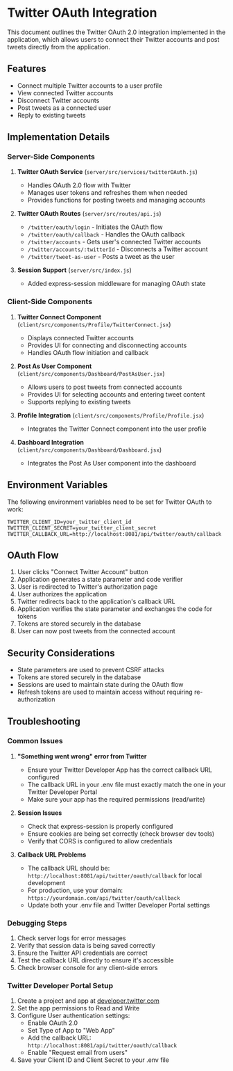 # Twitter OAuth Integration

This document outlines the Twitter OAuth 2.0 integration implemented in the application, which allows users to connect their Twitter accounts and post tweets directly from the application.

## Features

- Connect multiple Twitter accounts to a user profile
- View connected Twitter accounts
- Disconnect Twitter accounts
- Post tweets as a connected user
- Reply to existing tweets

## Implementation Details

### Server-Side Components

1. **Twitter OAuth Service** (`server/src/services/twitterOAuth.js`)
   - Handles OAuth 2.0 flow with Twitter
   - Manages user tokens and refreshes them when needed
   - Provides functions for posting tweets and managing accounts

2. **Twitter OAuth Routes** (`server/src/routes/api.js`)
   - `/twitter/oauth/login` - Initiates the OAuth flow
   - `/twitter/oauth/callback` - Handles the OAuth callback
   - `/twitter/accounts` - Gets user's connected Twitter accounts
   - `/twitter/accounts/:twitterId` - Disconnects a Twitter account
   - `/twitter/tweet-as-user` - Posts a tweet as the user

3. **Session Support** (`server/src/index.js`)
   - Added express-session middleware for managing OAuth state

### Client-Side Components

1. **Twitter Connect Component** (`client/src/components/Profile/TwitterConnect.jsx`)
   - Displays connected Twitter accounts
   - Provides UI for connecting and disconnecting accounts
   - Handles OAuth flow initiation and callback

2. **Post As User Component** (`client/src/components/Dashboard/PostAsUser.jsx`)
   - Allows users to post tweets from connected accounts
   - Provides UI for selecting accounts and entering tweet content
   - Supports replying to existing tweets

3. **Profile Integration** (`client/src/components/Profile/Profile.jsx`)
   - Integrates the Twitter Connect component into the user profile

4. **Dashboard Integration** (`client/src/components/Dashboard/Dashboard.jsx`)
   - Integrates the Post As User component into the dashboard

## Environment Variables

The following environment variables need to be set for Twitter OAuth to work:

```
TWITTER_CLIENT_ID=your_twitter_client_id
TWITTER_CLIENT_SECRET=your_twitter_client_secret
TWITTER_CALLBACK_URL=http://localhost:8081/api/twitter/oauth/callback
```

## OAuth Flow

1. User clicks "Connect Twitter Account" button
2. Application generates a state parameter and code verifier
3. User is redirected to Twitter's authorization page
4. User authorizes the application
5. Twitter redirects back to the application's callback URL
6. Application verifies the state parameter and exchanges the code for tokens
7. Tokens are stored securely in the database
8. User can now post tweets from the connected account

## Security Considerations

- State parameters are used to prevent CSRF attacks
- Tokens are stored securely in the database
- Sessions are used to maintain state during the OAuth flow
- Refresh tokens are used to maintain access without requiring re-authorization

## Troubleshooting

### Common Issues

1. **"Something went wrong" error from Twitter**
   - Ensure your Twitter Developer App has the correct callback URL configured
   - The callback URL in your .env file must exactly match the one in your Twitter Developer Portal
   - Make sure your app has the required permissions (read/write)

2. **Session Issues**
   - Check that express-session is properly configured
   - Ensure cookies are being set correctly (check browser dev tools)
   - Verify that CORS is configured to allow credentials

3. **Callback URL Problems**
   - The callback URL should be: `http://localhost:8081/api/twitter/oauth/callback` for local development
   - For production, use your domain: `https://yourdomain.com/api/twitter/oauth/callback`
   - Update both your .env file and Twitter Developer Portal settings

### Debugging Steps

1. Check server logs for error messages
2. Verify that session data is being saved correctly
3. Ensure the Twitter API credentials are correct
4. Test the callback URL directly to ensure it's accessible
5. Check browser console for any client-side errors

### Twitter Developer Portal Setup

1. Create a project and app at [developer.twitter.com](https://developer.twitter.com)
2. Set the app permissions to Read and Write
3. Configure User authentication settings:
   - Enable OAuth 2.0
   - Set Type of App to "Web App"
   - Add the callback URL: `http://localhost:8081/api/twitter/oauth/callback`
   - Enable "Request email from users"
4. Save your Client ID and Client Secret to your .env file 